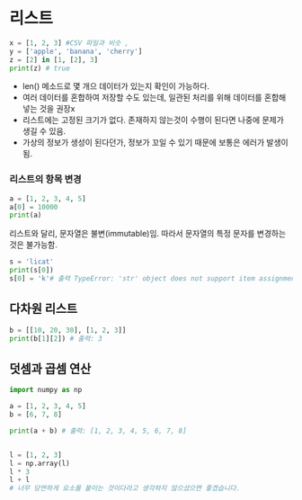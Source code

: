 # 리스트
```python
x = [1, 2, 3] #CSV 파일과 비슷 ,
y = ['apple', 'banana', 'cherry']
z = [2] in [1, [2], 3]
print(z) # true
```
- len() 메소드로 몇 개으  데이터가 있는지 확인이 가능하다.
- 여러 데이터를 혼합하여 저장할 수도 있는데, 일관된 처리를 위해 데이터를 혼합해 넣는 것을 권장x
- 리스트에는 고정된 크기가 없다. 존재하지 않는것이 수행이 된다면 나중에 문제가 생길 수 있음.
- 가상의 정보가 생성이 된다던가, 정보가 꼬일 수 있기 때문에 보통은 에러가 발생이됨.
### 리스트의 항목 변경
```python
a = [1, 2, 3, 4, 5]
a[0] = 10000
print(a)
```
리스트와 달리, 문자열은 불변(immutable)임. 따라서 문자열의 특정 문자를 변경하는 것은 불가능함.
```python
s = 'licat'
print(s[0])
s[0] = 'k'# 출력 TypeError: 'str' object does not support item assignment
```
## 다차원 리스트
```python
b = [[10, 20, 30], [1, 2, 3]]
print(b[1][2]) # 출력: 3
```
## 덧셈과 곱셈 연산
```python
import numpy as np

a = [1, 2, 3, 4, 5]
b = [6, 7, 8]

print(a + b) # 출력: [1, 2, 3, 4, 5, 6, 7, 8]


l = [1, 2, 3]
l = np.array(l)
l * 3
l + l
# 너무 당연하게 요소를 붙이는 것이다라고 생각하지 않으셨으면 좋겠습니다.
```